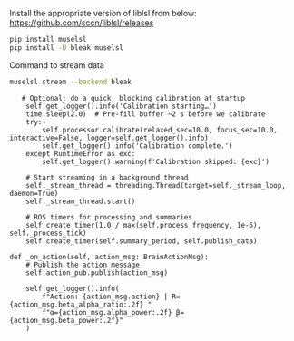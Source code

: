 Install the appropriate version of liblsl from below:
https://github.com/sccn/liblsl/releases


```bash
pip install muselsl
pip install -U bleak muselsl
```


Command to stream data
```bash
muselsl stream --backend bleak
```


       # Optional: do a quick, blocking calibration at startup
        self.get_logger().info('Calibration starting…')
        time.sleep(2.0)  # Pre-fill buffer ~2 s before we calibrate
        try:~
            self.processor.calibrate(relaxed_sec=10.0, focus_sec=10.0, interactive=False, logger=self.get_logger().info)
            self.get_logger().info('Calibration complete.')
        except RuntimeError as exc:
            self.get_logger().warning(f'Calibration skipped: {exc}')

        # Start streaming in a background thread
        self._stream_thread = threading.Thread(target=self._stream_loop, daemon=True)
        self._stream_thread.start()

        # ROS timers for processing and summaries
        self.create_timer(1.0 / max(self.process_frequency, 1e-6), self._process_tick)
        self.create_timer(self.summary_period, self.publish_data)

    def _on_action(self, action_msg: BrainActionMsg):
        # Publish the action message
        self.action_pub.publish(action_msg)

        self.get_logger().info(
            f"Action: {action_msg.action} | R={action_msg.beta_alpha_ratio:.2f} "
            f"α={action_msg.alpha_power:.2f} β={action_msg.beta_power:.2f}"
        )